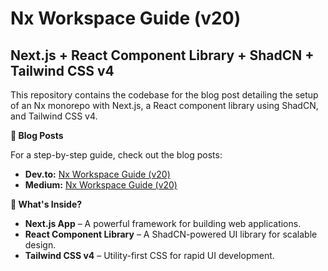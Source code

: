 # Nx Workspace Guide (v20)
## Next.js + React Component Library + ShadCN + Tailwind CSS v4
This repository contains the codebase for the blog post detailing the setup of an Nx monorepo with Next.js, a React component library using ShadCN, and Tailwind CSS v4.

**📖 Blog Posts**

For a step-by-step guide, check out the blog posts:

- **Dev.to:** [Nx Workspace Guide (v20)](https://dev.to/dgamer007/nx-workspace-guidev20-nextjs-react-component-library-shadcn-integration-tailwindcss-v4-1908)
- **Medium:** [Nx Workspace Guide (v20)](https://medium.com/@dgamer007/nx-workspace-guide-v20-next-js-react-component-library-shadcn-integration-tailwindcss-v4-12f69a54b8c6)

**🚀 What's Inside?**
- **Next.js App** – A powerful framework for building web applications.
- **React Component Library** – A ShadCN-powered UI library for scalable design.
- **Tailwind CSS v4** – Utility-first CSS for rapid UI development.
